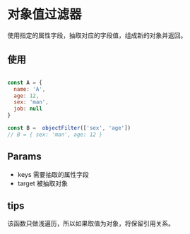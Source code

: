 # 对象值过滤器
使用指定的属性字段，抽取对应的字段值，组成新的对象并返回。

## 使用
```javascript

const A = {
  name: 'A',
  age: 12,
  sex: 'man',
  job: null 
}

const B =  objectFilter(['sex', 'age'])
// B = { sex: 'man', age: 12 }

```

## Params
- keys 需要抽取的属性字段
- target 被抽取对象


## tips
该函数只做浅遍历，所以如果取值为对象，将保留引用关系。